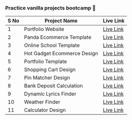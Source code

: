 
### Practice vanilla projects bootcamp 🚀

|S No| Project Name | Live Link |
| ------ | ------ | ------ |
| 1 | Portfolio Website | <a href="https://projects.pronazmul.com/responsive-portfolio/" target="_blank">Live Link</a> |
| 2 | Panda Ecommerce Template | <a href="https://projects.pronazmul.com/panda-ecom/" target="_blank">Live Link</a> |
| 3 | Online School Template | <a href="https://projects.pronazmul.com/online-school-portal/" target="_blank">Live Link</a> |
| 4 | Hot Gadget Ecommerce Design | <a href="https://projects.pronazmul.com/hot-gadgets-ecom/" target="_blank">Live Link</a> |
| 5 | Portfolio Template | <a href="https://projects.pronazmul.com/static-portfolio/" target="_blank">Live Link</a> |
| 6 | Shopping Cart Design | <a href="https://projects.pronazmul.com/shopping-cart/" target="_blank">Live Link</a> |
| 7 | Pin Matcher Design | <a href="https://projects.pronazmul.com/pin-generator/" target="_blank">Live Link</a> |
| 8 | Bank Deposit Calculation | <a href="https://projects.pronazmul.com/payment-template/" target="_blank">Live Link</a> |
| 9 | Dynamic Lyrics Finder | <a href="https://projects.pronazmul.com/lyrics-finder/" target="_blank">Live Link</a> |
| 10 | Weather Finder | <a href="https://projects.pronazmul.com/weather-finder/" target="_blank">Live Link</a> |
| 11 | Calculator Design | <a href="https://projects.pronazmul.com/calculator/" target="_blank">Live Link</a> |